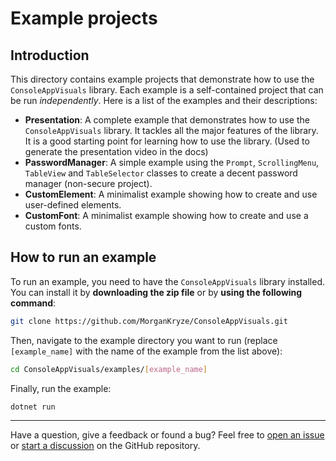 # Example projects

## Introduction

This directory contains example projects that demonstrate how to use the `ConsoleAppVisuals` library. Each example is a self-contained project that can be run _independently_. Here is a list of the examples and their descriptions:

- **Presentation**: A complete example that demonstrates how to use the `ConsoleAppVisuals` library. It tackles all the major features of the library. It is a good starting point for learning how to use the library. (Used to generate the presentation video in the docs)
- **PasswordManager**: A simple example using the `Prompt`, `ScrollingMenu`, `TableView` and `TableSelector` classes to create a decent password manager (non-secure project).
- **CustomElement**: A minimalist example showing how to create and use user-defined elements.
- **CustomFont**: A minimalist example showing how to create and use a custom fonts.

## How to run an example

To run an example, you need to have the `ConsoleAppVisuals` library installed. You can install it by **downloading the zip file** or by **using the following command**:

```bash
git clone https://github.com/MorganKryze/ConsoleAppVisuals.git
```

Then, navigate to the example directory you want to run (replace `[example_name]` with the name of the example from the list above):

```bash
cd ConsoleAppVisuals/examples/[example_name]
```

Finally, run the example:

```bash
dotnet run
```

---

Have a question, give a feedback or found a bug? Feel free to [open an issue](https://github.com/MorganKryze/ConsoleAppVisuals/issues) or [start a discussion](https://github.com/MorganKryze/ConsoleAppVisuals/discussions) on the GitHub repository.
